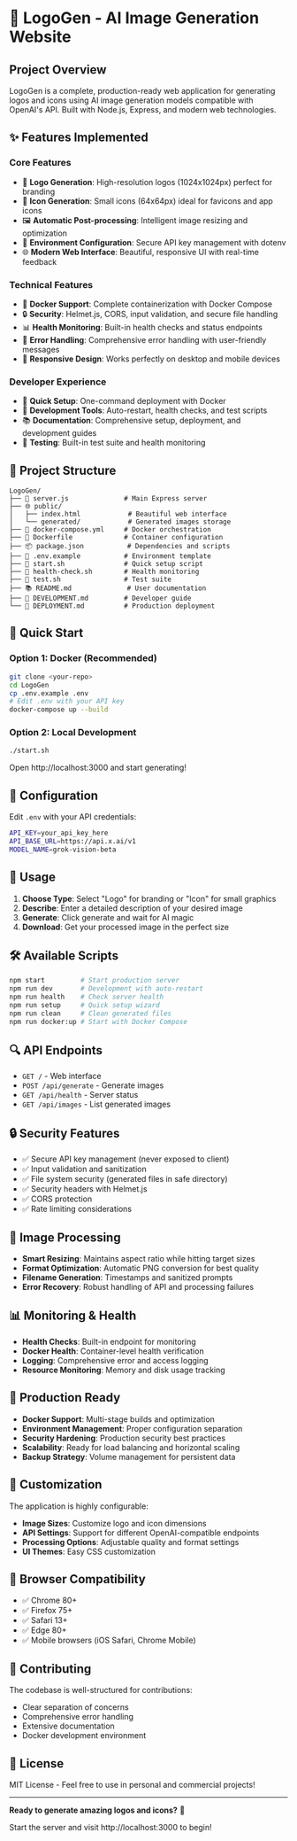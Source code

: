 # 🎨 LogoGen - AI Image Generation Website

## Project Overview

LogoGen is a complete, production-ready web application for generating logos and icons using AI image generation models compatible with OpenAI's API. Built with Node.js, Express, and modern web technologies.

## ✨ Features Implemented

### Core Features
- 🎨 **Logo Generation**: High-resolution logos (1024x1024px) perfect for branding
- 🔲 **Icon Generation**: Small icons (64x64px) ideal for favicons and app icons
- 🖼️ **Automatic Post-processing**: Intelligent image resizing and optimization
- 🔧 **Environment Configuration**: Secure API key management with dotenv
- 🌐 **Modern Web Interface**: Beautiful, responsive UI with real-time feedback

### Technical Features
- 🐳 **Docker Support**: Complete containerization with Docker Compose
- 🔒 **Security**: Helmet.js, CORS, input validation, and secure file handling
- 📊 **Health Monitoring**: Built-in health checks and status endpoints
- 🔄 **Error Handling**: Comprehensive error handling with user-friendly messages
- 📱 **Responsive Design**: Works perfectly on desktop and mobile devices

### Developer Experience
- 🚀 **Quick Setup**: One-command deployment with Docker
- 🔧 **Development Tools**: Auto-restart, health checks, and test scripts
- 📚 **Documentation**: Comprehensive setup, deployment, and development guides
- 🧪 **Testing**: Built-in test suite and health monitoring

## 📁 Project Structure

```
LogoGen/
├── 📄 server.js              # Main Express server
├── 🌐 public/
│   ├── index.html            # Beautiful web interface
│   └── generated/            # Generated images storage
├── 🐳 docker-compose.yml     # Docker orchestration
├── 🐳 Dockerfile             # Container configuration
├── 📦 package.json           # Dependencies and scripts
├── 🔧 .env.example           # Environment template
├── 🚀 start.sh               # Quick setup script
├── 🏥 health-check.sh        # Health monitoring
├── 🧪 test.sh                # Test suite
├── 📚 README.md              # User documentation
├── 🔧 DEVELOPMENT.md         # Developer guide
└── 🚀 DEPLOYMENT.md          # Production deployment
```

## 🚀 Quick Start

### Option 1: Docker (Recommended)
```bash
git clone <your-repo>
cd LogoGen
cp .env.example .env
# Edit .env with your API key
docker-compose up --build
```

### Option 2: Local Development
```bash
./start.sh
```

Open http://localhost:3000 and start generating!

## 🔧 Configuration

Edit `.env` with your API credentials:
```bash
API_KEY=your_api_key_here
API_BASE_URL=https://api.x.ai/v1
MODEL_NAME=grok-vision-beta
```

## 🎯 Usage

1. **Choose Type**: Select "Logo" for branding or "Icon" for small graphics
2. **Describe**: Enter a detailed description of your desired image
3. **Generate**: Click generate and wait for AI magic
4. **Download**: Get your processed image in the perfect size

## 🛠️ Available Scripts

```bash
npm start         # Start production server
npm run dev       # Development with auto-restart
npm run health    # Check server health
npm run setup     # Quick setup wizard
npm run clean     # Clean generated files
npm run docker:up # Start with Docker Compose
```

## 🔍 API Endpoints

- `GET /` - Web interface
- `POST /api/generate` - Generate images
- `GET /api/health` - Server status
- `GET /api/images` - List generated images

## 🔒 Security Features

- ✅ Secure API key management (never exposed to client)
- ✅ Input validation and sanitization
- ✅ File system security (generated files in safe directory)
- ✅ Security headers with Helmet.js
- ✅ CORS protection
- ✅ Rate limiting considerations

## 🎨 Image Processing

- **Smart Resizing**: Maintains aspect ratio while hitting target sizes
- **Format Optimization**: Automatic PNG conversion for best quality
- **Filename Generation**: Timestamps and sanitized prompts
- **Error Recovery**: Robust handling of API and processing failures

## 📊 Monitoring & Health

- **Health Checks**: Built-in endpoint for monitoring
- **Docker Health**: Container-level health verification
- **Logging**: Comprehensive error and access logging
- **Resource Monitoring**: Memory and disk usage tracking

## 🚀 Production Ready

- **Docker Support**: Multi-stage builds and optimization
- **Environment Management**: Proper configuration separation
- **Security Hardening**: Production security best practices
- **Scalability**: Ready for load balancing and horizontal scaling
- **Backup Strategy**: Volume management for persistent data

## 🔧 Customization

The application is highly configurable:
- **Image Sizes**: Customize logo and icon dimensions
- **API Settings**: Support for different OpenAI-compatible endpoints
- **Processing Options**: Adjustable quality and format settings
- **UI Themes**: Easy CSS customization

## 📱 Browser Compatibility

- ✅ Chrome 80+
- ✅ Firefox 75+
- ✅ Safari 13+
- ✅ Edge 80+
- ✅ Mobile browsers (iOS Safari, Chrome Mobile)

## 🤝 Contributing

The codebase is well-structured for contributions:
- Clear separation of concerns
- Comprehensive error handling
- Extensive documentation
- Docker development environment

## 📄 License

MIT License - Feel free to use in personal and commercial projects!

---

**Ready to generate amazing logos and icons?** 🎨

Start the server and visit http://localhost:3000 to begin!
